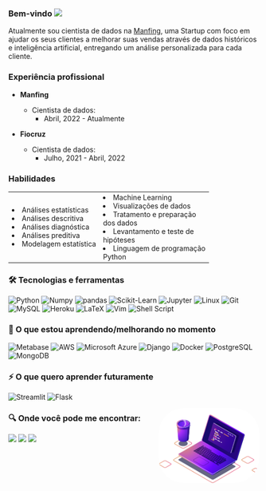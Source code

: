 ### Bem-vindo <img src="https://media.giphy.com/media/hvRJCLFzcasrR4ia7z/giphy.gif" width="25px">

Atualmente sou cientista de dados na [Manfing](https://manfing.com/), uma Startup com foco
em ajudar os seus clientes a melhorar suas vendas através de dados
históricos e inteligência artificial, entregando um análise
personalizada para cada cliente.

### Experiência profissional

- **Manfing**

  - Cientista de dados:
    - Abril, 2022 - Atualmente

- **Fiocruz**
  - Cientista de dados:
    - Julho, 2021 - Abril, 2022

### Habilidades

<table border="0">
 <tr>
    <td>
    <li>Análises estatísticas</li>
    <li>Análises descritiva</li>
    <li>Análises diagnóstica</li>
    <li>Análises preditiva</li>
    <li>Modelagem estatística</li>
    </td>
    <td>
    <li>Machine Learning</li>
    <li>Visualizações de dados</li>
    <li>Tratamento e preparação </li>dos dados
    <li>Levantamento e teste de </li>hipóteses
    <li>Linguagem de programação </li>Python
    </td>
 </tr>
</table>

### 🛠 Tecnologias e ferramentas

![Python](https://img.shields.io/badge/Python-%23026AA7.svg?style=plastic&logo=python&logoColor=gold)
![Numpy](https://img.shields.io/badge/NumPy-%23013253.svg?style=plastic&logo=numpy&logoColor=green)
![pandas](https://img.shields.io/badge/pandas-0078d7.svg?style=plastic&logo=pandas&logoColor=hotpink)
![Scikit-Learn](https://img.shields.io/badge/-Scikit%20Learn-%23026AA7.svg?style=plastic&logo=scikit-learn&logoColor=orange)
![Jupyter](https://img.shields.io/badge/jupyter-orange?style=plastic&logo=jupyter&logoColor=white)
![Linux](https://img.shields.io/badge/Linux-gold?style=plastic&logo=linux&logoColor=black)
![Git](https://img.shields.io/badge/git-%23F05033.svg?style=plastic&logo=git&logoColor=white)
![MySQL](https://img.shields.io/badge/MySQL-4479A1?style=plastic&logo=MySQL&logoColor=white)
![Heroku](https://img.shields.io/badge/-Heroku-7952B3?style=plastic&logo=Heroku)
![LaTeX](https://img.shields.io/badge/LaTex-%23008080.svg?style=plastic&logo=LaTeX&logoColor=white)
![Vim](https://img.shields.io/badge/VIM-%2311AB00.svg?style=plastic&logo=vim&logoColor=white)
![Shell Script](https://img.shields.io/badge/Bash-003B57?style=plastic&logo=gnu-bash&logoColor=white)

### 📖 O que estou aprendendo/melhorando no momento

![Metabase](https://img.shields.io/badge/Metabase-232F3E?style=plastic&logo=metabase&logoColor=white)
![AWS](https://img.shields.io/badge/AWS-FF6F00?style=plastic&logo=amazon-aws&logoColor=white)
![Microsoft Azure](https://img.shields.io/badge/Microsoft%20Azure-2CA5E0?style=plastic&logo=microsoft-azure&logoColor=white)
![Django](https://img.shields.io/badge/Django-092E20?style=plastic&logo=django&logoColor=white)
![Docker](https://img.shields.io/badge/-Docker-46a2f1?style=plastic&logo=docker&logoColor=white)
![PostgreSQL](https://img.shields.io/badge/PostgreSQL-336791?style=plastic&logo=postgresql&logoColor=white)
![MongoDB](https://img.shields.io/badge/-MongoDB-13aa52?style=plastic&logo=mongodb&logoColor=white)

<!-- ![Power-BI](https://img.shields.io/badge/Power%20BI-gold?style=plastic&logo=powerbi&logoColor=black) -->

### ⚡ O que quero aprender futuramente

![Streamlit](https://img.shields.io/badge/Streamlit-red?style=plastic&logo=streamlit&logoColor=black)
![Flask](https://img.shields.io/badge/Flask-000000?style=plastic&logo=flask&logoColor=white)

<img align="right" alt="Ilustração do computador" height="150" style="border-radius:50px;" 
  src="https://raw.githubusercontent.com/fhfraga/fhfraga/master/imagens/computer-illustration.png">

### 🔍 Onde você pode me encontrar:

<p align="center">
<div style="display: inline_block"> 
  <a href="https://www.linkedin.com/in/fhfraga/" target="_blank"><img src="https://img.shields.io/badge/-LinkedIn-%230077B5?style=for-the-badge&logo=linkedin&logoColor=white" target="_blank"></a> 
  <a href="https://fhfraga.github.io/" target="_blank"><img src="https://img.shields.io/badge/portfolio-000000?style=for-the-badge&logo=About.me&logoColor=white" target="_blank"></a> 
  <a href = "mailto:f.henrique.fraga@gmail.com"><img src="https://img.shields.io/badge/Gmail-D14836?style=for-the-badge&logo=gmail&logoColor=white" target="_blank"></a>
</div>
</p>

<!-- ### Estatística GitHub

![Anurag's GitHub stats](https://github-readme-stats.vercel.app/api?username=fhfraga&show_icons=true&theme=dark)

![](https://github-readme-streak-stats.herokuapp.com/?user=fhfraga&theme=dark)
![](https://activity-graph.herokuapp.com/graph?username=fhfraga&theme=react-dark&bg_color=20232a)

<p align="center">
  <img src="https://img.shields.io/badge/license-MIT-green" alt="fhfraga" />
  <img src="https://komarev.com/ghpvc/?username=fhfraga" alt="fhfraga" />
</p>
-->
